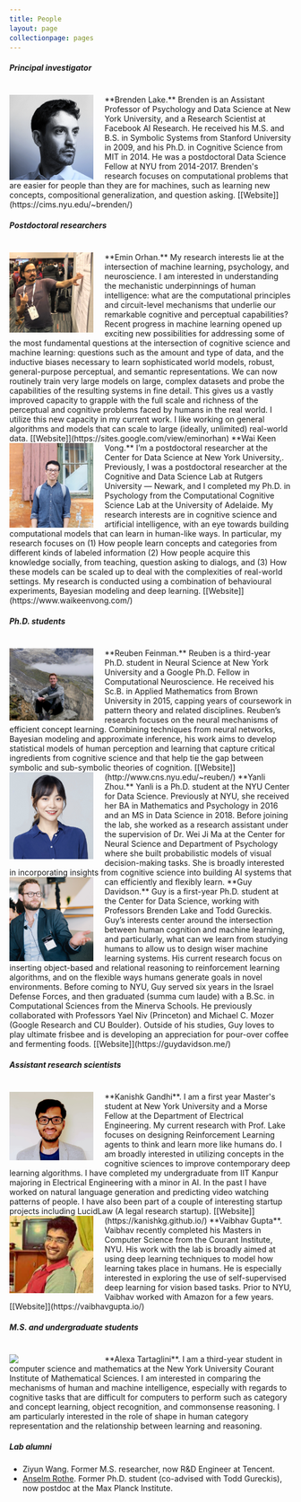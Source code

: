 ```yaml
---
title: People
layout: page
collectionpage: pages
---
```


<style type="text/css">
.bio {
  display: block;
  margin-right: 20px;
  float: left;
  width: 150px;
}
</style>

##### Principal investigator
<br>
<img class="bio" src="/images/bios/brenden-lake-cropped.png">
**Brenden Lake.** Brenden is an Assistant Professor of Psychology and Data Science at New York University, and a Research Scientist at Facebook AI Research. He received his M.S. and B.S. in Symbolic Systems from Stanford University in 2009, and his Ph.D. in Cognitive Science from MIT in 2014. He was a postdoctoral Data Science Fellow at NYU from 2014-2017. Brenden's research focuses on computational problems that are easier for people than they are for machines, such as learning new concepts, compositional generalization, and question asking. [[Website]](https://cims.nyu.edu/~brenden/)

##### Postdoctoral researchers
<br>
<img class="bio" src="/images/bios/emin-orhan-cropped.jpg">
**Emin Orhan.** My research interests lie at the intersection of machine learning, psychology, and neuroscience. I am interested in understanding the mechanistic underpinnings of human intelligence: what are the computational principles and circuit-level mechanisms that underlie our remarkable cognitive and perceptual capabilities? Recent progress in machine learning opened up exciting new possibilities for addressing some of the most fundamental questions at the intersection of cognitive science and machine learning: questions such as the amount and type of data, and the inductive biases necessary to learn sophisticated world models, robust, general-purpose perceptual, and semantic representations. We can now routinely train very large models on large, complex datasets and probe the capabilities of the resulting systems in fine detail. This gives us a vastly improved capacity to grapple with the full scale and richness of the perceptual and cognitive problems faced by humans in the real world. I utilize this new capacity in my current work. I like working on general algorithms and models that can scale to large (ideally, unlimited) real-world data. [[Website]](https://sites.google.com/view/eminorhan)

<img class="bio" src="/images/bios/waikeen-vong.jpg">
**Wai Keen Vong.** I’m a postdoctoral researcher at the Center for Data Science at New York University,. Previously, I was a postdoctoral researcher at the Cognitive and Data Science Lab at Rutgers University — Newark, and I completed my Ph.D. in Psychology from the Computational Cognitive Science Lab at the University of Adelaide. My research interests are in cognitive science and artificial intelligence, with an eye towards building computational models that can learn in human-like ways. In particular, my research focuses on (1) How people learn concepts and categories from different kinds of labeled information (2) How people acquire this knowledge socially, from teaching, question asking to dialogs, and (3) How these models can be scaled up to deal with the complexities of real-world settings. My research is conducted using a combination of behavioural experiments, Bayesian modeling and deep learning. [[Website]](https://www.waikeenvong.com/)

##### Ph.D. students
<br>
<img class="bio" src="/images/bios/reuben-feinman.jpg">
**Reuben Feinman.** Reuben is a third-year Ph.D. student in Neural Science at New York University and a Google Ph.D. Fellow in Computational Neuroscience. He received his Sc.B. in Applied Mathematics from Brown University in 2015, capping years of coursework in pattern theory and related disciplines. Reuben’s research focuses on the neural mechanisms of efficient concept learning. Combining techniques from neural networks, Bayesian modeling and approximate inference, his work aims to develop statistical models of human perception and learning that capture critical ingredients from cognitive science and that help tie the gap between symbolic and sub-symbolic theories of cognition. [[Website]](http://www.cns.nyu.edu/~reuben/)

<img class="bio" src="/images/bios/yanli-zhou-cropped.jpeg">
**Yanli Zhou.** Yanli is a Ph.D. student at the NYU Center for Data Science. Previously at NYU, she received her BA in Mathematics and Psychology in 2016 and an MS in Data Science in 2018. Before joining the lab, she worked as a research assistant under the supervision of Dr. Wei Ji Ma at the Center for Neural Science and Department of Psychology where she built probabilistic models of visual decision-making tasks. She is broadly interested in incorporating insights from cognitive science into building AI systems that can efficiently and flexibly learn.

<img class="bio" src="/images/bios/guy-davidson.jpg">
**Guy Davidson.** Guy is a first-year Ph.D. student at the Center for Data Science, working with Professors Brenden Lake and Todd Gureckis. Guy’s interests center around the intersection between human cognition and machine learning, and particularly, what can we learn from studying humans to allow us to design wiser machine learning systems. His current research focus on inserting object-based and relational reasoning to reinforcement learning algorithms, and on the flexible ways humans generate goals in novel environments. Before coming to NYU, Guy served six years in the Israel Defense Forces, and then graduated (summa cum laude) with a B.Sc. in Computational Sciences from the Minerva Schools. He previously collaborated with Professors Yael Niv (Princeton) and Michael C. Mozer (Google Research and CU Boulder). Outside of his studies, Guy loves to play ultimate frisbee and is developing an appreciation for pour-over coffee and fermenting foods. [[Website]](https://guydavidson.me/)

##### Assistant research scientists
<br>
<img class="bio" src="/images/bios/kanishk-gandhi.jpeg">
**Kanishk Gandhi**. I am a first year Master's student at New York University and a Morse Fellow at the Department of Electrical Engineering. My current research with Prof. Lake focuses on designing Reinforcement Learning agents to think and learn more like humans do. I am broadly interested in utilizing concepts in the cognitive sciences to improve contemporary deep learning algorithms. I have completed my undergraduate from IIT Kanpur majoring in Electrical Engineering with a minor in AI. In the past I have worked on natural language generation and predicting video watching patterns of people. I have also been part of a couple of interesting startup projects including LucidLaw (A legal research startup). [[Website]](https://kanishkg.github.io/)

<img class="bio" src="/images/bios/vaibhav-gupta-cropped.jpg">
**Vaibhav Gupta**. Vaibhav recently completed his Masters in Computer Science from the Courant Institute, NYU. His work with the lab is broadly aimed at using deep learning techniques to model how learning takes place in humans. He is especially interested in exploring the use of self-supervised deep learning for vision based tasks. Prior to NYU, Vaibhav worked with Amazon for a few years. [[Website]](https://vaibhavgupta.io/)

##### M.S. and undergraduate students
<br>
<img class="bio" src="/images/bios/alexa-tartaglini.jpg">
**Alexa Tartaglini**. I am a third-year student in computer science and mathematics at the New York University Courant Institute of Mathematical Sciences. I am interested in comparing the mechanisms of human and machine intelligence, especially with regards to cognitive tasks that are difficult for computers to perform such as category and concept learning, object recognition, and commonsense reasoning. I am particularly interested in the role of shape in human category representation and the relationship between learning and reasoning.

##### Lab alumni
- Ziyun Wang. Former M.S. researcher, now R&D Engineer at Tencent.
- [Anselm Rothe](https://anselmrothe.github.io/). Former Ph.D. student (co-advised with Todd Gureckis), now postdoc at the Max Planck Institute.
